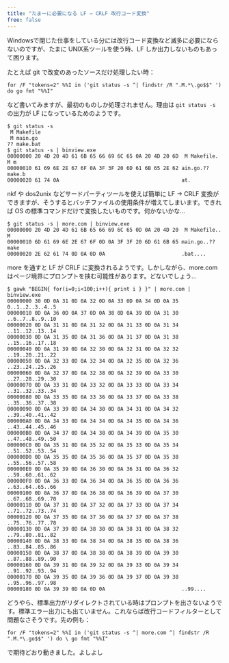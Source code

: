 ```yaml
---
title: "たまーに必要になる LF → CRLF 改行コード変換"
free: false
---
```


Windowsで閉じた仕事をしている分には改行コード変換など滅多に必要にならないのですが、たまに UNIX系ツールを使う時、LF しか出力しないものもあって困ります。

たとえば git で改変のあったソースだけ処理したい時：

```
for /F "tokens=2" %%I in ('git status -s ^| findstr /R ".M.*\.go$$" ') do go fmt "%%I"
```

など書いてみますが、最初のものしか処理されません。理由は `git status -s` の出力が LF になっているためのようです。

```
$ git status -s
 M Makefile
 M main.go
?? make.bat
$ git status -s | binview.exe
00000000 20 4D 20 4D 61 6B 65 66 69 6C 65 0A 20 4D 20 6D  M Makefile. M m
00000010 61 69 6E 2E 67 6F 0A 3F 3F 20 6D 61 6B 65 2E 62 ain.go.?? make.b
00000020 61 74 0A                                        at.
```

nkf や dos2unix などサードパーティツールを使えば簡単に LF → CRLF 変換ができますが、そうするとバッチファイルの使用条件が増えてしまいます。できれば OS の標準コマンドだけで変換したいものです。何かないかな…

```
$ git status -s | more.com | binview.exe
00000000 20 4D 20 4D 61 6B 65 66 69 6C 65 0D 0A 20 4D 20  M Makefile.. M
00000010 6D 61 69 6E 2E 67 6F 0D 0A 3F 3F 20 6D 61 6B 65 main.go..?? make
00000020 2E 62 61 74 0D 0A 0D 0A                         .bat....
```

more を通すと LF が CRLF に変換されるようです。しかしながら、more.com はページ境界にプロンプトを挟む可能性があります。どないでしょう…

```
$ gawk "BEGIN{ for(i=0;i<100;i++){ print i } }" | more.com | binview.exe
00000000 30 0D 0A 31 0D 0A 32 0D 0A 33 0D 0A 34 0D 0A 35 0..1..2..3..4..5
00000010 0D 0A 36 0D 0A 37 0D 0A 38 0D 0A 39 0D 0A 31 30 ..6..7..8..9..10
00000020 0D 0A 31 31 0D 0A 31 32 0D 0A 31 33 0D 0A 31 34 ..11..12..13..14
00000030 0D 0A 31 35 0D 0A 31 36 0D 0A 31 37 0D 0A 31 38 ..15..16..17..18
00000040 0D 0A 31 39 0D 0A 32 30 0D 0A 32 31 0D 0A 32 32 ..19..20..21..22
00000050 0D 0A 32 33 0D 0A 32 34 0D 0A 32 35 0D 0A 32 36 ..23..24..25..26
00000060 0D 0A 32 37 0D 0A 32 38 0D 0A 32 39 0D 0A 33 30 ..27..28..29..30
00000070 0D 0A 33 31 0D 0A 33 32 0D 0A 33 33 0D 0A 33 34 ..31..32..33..34
00000080 0D 0A 33 35 0D 0A 33 36 0D 0A 33 37 0D 0A 33 38 ..35..36..37..38
00000090 0D 0A 33 39 0D 0A 34 30 0D 0A 34 31 0D 0A 34 32 ..39..40..41..42
000000A0 0D 0A 34 33 0D 0A 34 34 0D 0A 34 35 0D 0A 34 36 ..43..44..45..46
000000B0 0D 0A 34 37 0D 0A 34 38 0D 0A 34 39 0D 0A 35 30 ..47..48..49..50
000000C0 0D 0A 35 31 0D 0A 35 32 0D 0A 35 33 0D 0A 35 34 ..51..52..53..54
000000D0 0D 0A 35 35 0D 0A 35 36 0D 0A 35 37 0D 0A 35 38 ..55..56..57..58
000000E0 0D 0A 35 39 0D 0A 36 30 0D 0A 36 31 0D 0A 36 32 ..59..60..61..62
000000F0 0D 0A 36 33 0D 0A 36 34 0D 0A 36 35 0D 0A 36 36 ..63..64..65..66
00000100 0D 0A 36 37 0D 0A 36 38 0D 0A 36 39 0D 0A 37 30 ..67..68..69..70
00000110 0D 0A 37 31 0D 0A 37 32 0D 0A 37 33 0D 0A 37 34 ..71..72..73..74
00000120 0D 0A 37 35 0D 0A 37 36 0D 0A 37 37 0D 0A 37 38 ..75..76..77..78
00000130 0D 0A 37 39 0D 0A 38 30 0D 0A 38 31 0D 0A 38 32 ..79..80..81..82
00000140 0D 0A 38 33 0D 0A 38 34 0D 0A 38 35 0D 0A 38 36 ..83..84..85..86
00000150 0D 0A 38 37 0D 0A 38 38 0D 0A 38 39 0D 0A 39 30 ..87..88..89..90
00000160 0D 0A 39 31 0D 0A 39 32 0D 0A 39 33 0D 0A 39 34 ..91..92..93..94
00000170 0D 0A 39 35 0D 0A 39 36 0D 0A 39 37 0D 0A 39 38 ..95..96..97..98
00000180 0D 0A 39 39 0D 0A 0D 0A                         ..99....
```

どうやら、標準出力がリダイレクトされている時はプロンプトを出さないようです。標準エラー出力にも出ていません。これならば改行コードフィルターとして問題なさそうです。先の例も：

```
for /F "tokens=2" %%I in ('git status -s ^| more.com ^| findstr /R ".M.*\.go$$" ') do \ go fmt "%%I"
```

で期待どおり動きました。よしよし
